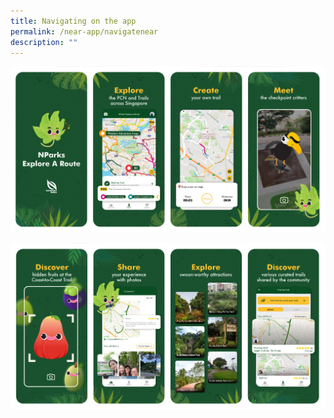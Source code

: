 ```yaml
---
title: Navigating on the app
permalink: /near-app/navigatenear
description: ""
---
```

![](/images/NParks%20App%20Store%20Preview%20Images%201.jpg)


![](/images/NParks%20App%20Store%20Preview%20Images%202.jpg)